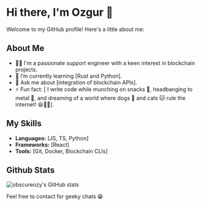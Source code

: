 # Hi there, I'm Ozgur 👋

Welcome to my GitHub profile! Here's a little about me:

## About Me

- 👨‍💻 I'm a passionate support engineer with a keen interest in blockchain projects.
- 🌱 I’m currently learning [Rust and Python].
- 💬 Ask me about [integration of blockchain APIs].
- ⚡ Fun fact: [ I write code while munching on snacks 🍕, headbanging to metal 🤘, and dreaming of a world where dogs 🐶 and cats 🐱 rule the internet! 😆🐾🔥].

## My Skills

- **Languages:** [JS, TS, Python]
- **Frameworks:** [React]
- **Tools:** [Git, Docker, Blockchain CLIs]

## Github Stats

![obscureozy's GitHub stats](https://github-readme-stats.vercel.app/api?username=obscureozy&show_icons=true&theme=dark)


Feel free to contact for geeky chats 😁

<!---
obscureozy/obscureozy is a ✨ special ✨ repository because its `README.md` (this file) appears on your GitHub profile.
You can click the Preview link to take a look at your changes.
--->

